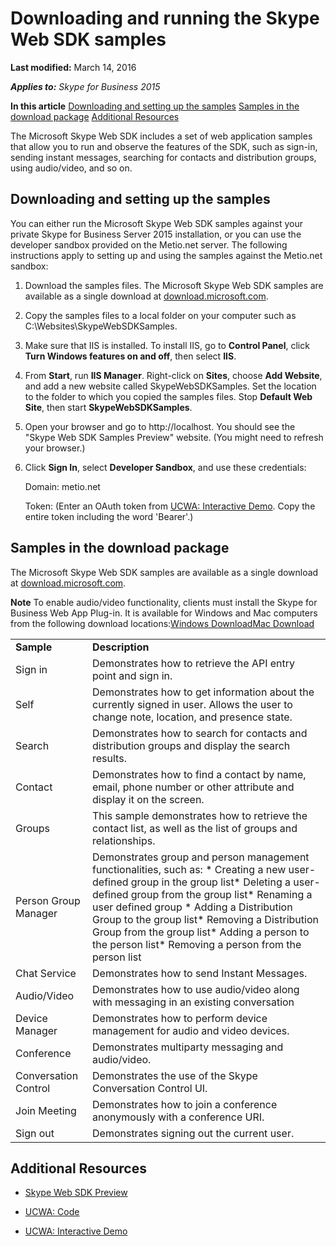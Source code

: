 
# Downloading and running the Skype Web SDK samples


 **Last modified:** March 14, 2016

 _**Applies to:** Skype for Business 2015_

 **In this article**
[Downloading and setting up the samples](#sectionSection0)
[Samples in the download package](#sectionSection1)
[Additional Resources](#bk_addresources)


The Microsoft Skype Web SDK includes a set of web application samples that allow you to run and observe the features of the SDK, such as sign-in, sending instant messages, searching for contacts and distribution groups, using audio/video, and so on.

## Downloading and setting up the samples
<a name="sectionSection0"> </a>

You can either run the Microsoft Skype Web SDK samples against your private Skype for Business Server 2015 installation, or you can use the developer sandbox provided on the Metio.net server. The following instructions apply to setting up and using the samples against the Metio.net sandbox:


1. Download the samples files. The Microsoft Skype Web SDK samples are available as a single download at [download.microsoft.com](http://download.microsoft.com/download/A/4/7/A47E03FD-7AEB-4702-B891-2874DCCB6329/SkypeWebSDKSamples.zip).
    
2. Copy the samples files to a local folder on your computer such as C:\Websites\SkypeWebSDKSamples.
    
3. Make sure that IIS is installed. To install IIS, go to  **Control Panel**, click  **Turn Windows features on and off**, then select  **IIS**.
    
4. From  **Start**, run  **IIS Manager**. Right-click on  **Sites**, choose  **Add Website**, and add a new website called SkypeWebSDKSamples. Set the location to the folder to which you copied the samples files. Stop  **Default Web Site**, then start  **SkypeWebSDKSamples**.
    
5. Open your browser and go to http://localhost. You should see the "Skype Web SDK Samples Preview" website. (You might need to refresh your browser.)
    
6. Click  **Sign In**, select  **Developer Sandbox**, and use these credentials:
    
    Domain: metio.net
    
    Token: (Enter an OAuth token from [UCWA: Interactive Demo](https://ucwa.skype.com/login/explore). Copy the entire token including the word 'Bearer'.)
    

## Samples in the download package
<a name="sectionSection1"> </a>

The Microsoft Skype Web SDK samples are available as a single download at [download.microsoft.com](http://download.microsoft.com/download/A/4/7/A47E03FD-7AEB-4702-B891-2874DCCB6329/SkypeWebSDKSamples.zip).


 **Note**  To enable audio/video functionality, clients must install the Skype for Business Web App Plug-in. It is available for Windows and Mac computers from the following download locations:[Windows Download](https://mlccdn.blob.core.windows.net/prod/LWA/plugins/windows/archive/SkypeForBusinessPlugin-16.0.0.101.msi)[Mac Download](https://mlccdn.blob.core.windows.net/prod/LWA/plugins/mac/archive/SkypeForBusinessPlugin-16.0.0.63.pkg )


|||
|:-----|:-----|
|**Sample**|**Description**|
|Sign in|Demonstrates how to retrieve the API entry point and sign in.|
|Self|Demonstrates how to get information about the currently signed in user. Allows the user to change note, location, and presence state.|
|Search|Demonstrates how to search for contacts and distribution groups and display the search results.|
|Contact|Demonstrates how to find a contact by name, email, phone number or other attribute and display it on the screen. |
|Groups|This sample demonstrates how to retrieve the contact list, as well as the list of groups and relationships.|
|Person Group Manager|Demonstrates group and person management functionalities, such as: * Creating a new user-defined group in the group list* Deleting a user-defined group from the group list* Renaming a user defined group * Adding a Distribution Group to the group list* Removing a Distribution Group from the group list* Adding a person to the person list* Removing a person from the person list|
|Chat Service|Demonstrates how to send Instant Messages.|
|Audio/Video|Demonstrates how to use audio/video along with messaging in an existing conversation|
|Device Manager|Demonstrates how to perform device management for audio and video devices.|
|Conference|Demonstrates multiparty messaging and audio/video.|
|Conversation Control|Demonstrates the use of the Skype Conversation Control UI.|
|Join Meeting|Demonstrates how to join a conference anonymously with a conference URI.|
|Sign out|Demonstrates signing out the current user.|

## Additional Resources
<a name="bk_addresources"> </a>


- [Skype Web SDK Preview](fa0cdd4f-9886-4730-a0a8-9001d7029d12.md)
    
- [UCWA: Code](https://ucwa.skype.com/code)
    
- [UCWA: Interactive Demo](https://ucwa.skype.com/login/explore)
    
